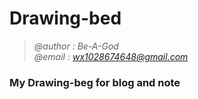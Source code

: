 # Drawing-bed

> *@author : Be-A-God*  
> *@email : wx1028674648@gmail.com*

### My Drawing-beg for blog and note

